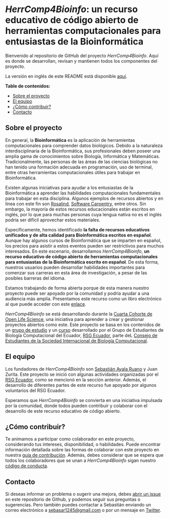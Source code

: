 # _HerrComp4Bioinfo_: un recurso educativo de código abierto de herramientas computacionales para entusiastas de la Bioinformática

Bienvenido al repositorio de GitHub del proyecto _HerrComp4Bioinfo_. Aquí es donde se desarrollan, revisan y mantienen todos los componentes del proyecto.

La versión en inglés de este README está disponible [aquí](README_ENGLISH.md).

**Table de contenidos:**

- [Sobre el proyecto](#sobre-el-proyecto)
- [El equipo](#el-equipo)
- [¿Cómo contribuir?](#como-contribuir)
- [Contacto](#contacto)

## Sobre el proyecto

En general, la **Bioinformática** es la aplicación de herramientas computacionales para comprender datos biológicos. Debido a la naturaleza interdisciplinaria de la Bioinformática, sus profesionales deben poseer una amplia gama de conocimientos sobre Biología, Informática y Matemáticas. Tradicionalmente, las personas de las áreas de las ciencias biológicas no han tenido una formación adecuada en programación, uso de terminal, entre otras herramientas computacionales útiles para trabajar en Bioinformática.

Existen algunas iniciativas para ayudar a los entusiastas de la Bioinformática a aprender las habilidades computacionales fundamentales para trabajar en esta disciplina. Algunos ejemplos de recursos abiertos y en línea con este fin son [Rosalind](http://rosalind.info/about/), [Software Carpentry](https://software-carpentry.org/lessons/), entre otros. Sin embargo, la mayoría de estos recursos educacionales están escritos en inglés, por lo que para muchas personas cuya lengua nativa no es el inglés podría ser difícil aprovechar estos materiales.

Especificamente, hemos identificado **la falta de recursos educativos unificados y de alta calidad para Bioinformática escritos en español**. Aunque hay algunos cursos de Bioinformática que se imparten en español, los precios para asistir a estos eventos pueden ser restrictivos para muchos interesados. En este escenario, desarrollamos _HerrComp4Bioinfo_, **un recurso educativo de código abierto de herramientas computacionales para entusiastas de la Bioinformática escrito en español**. De esta forma, nuestros usuarios pueden desarrollar habilidades importantes para comenzar sus carreras en esta área de investigación, a pesar de las posibles barreras del idioma.

Estamos trabajando de forma abierta porque de esta manera nuestro proyecto puede ser apoyado por la comunidad y podría ayudar a una audiencia más amplia. Presentamos este recurso como un libro electrónico al que puede acceder con este [enlace]().

_HerrComp4Bioinfo_ se está desarrollando durante la [Cuarta Cohorte de Open Life Science](https://openlifesci.org/ols-4), una iniciativa para aprender a crear y gestionar proyectos abiertos como este. Este proyecto se basa en los contenidos de un [grupo de estudio](https://github.com/RSG-Ecuador/Grupo-De-Estudio-Linux-Bash) y un [curso](https://github.com/RSG-Ecuador/unix.bioinfo.rsgecuador) desarrollado por el Grupo de Estudiantes de Biología Computacional del Ecuador, [RSG Ecuador](https://rsg-ecuador.iscbsc.org/), parte deL [Consejo de Estudiantes de la Sociedad Internacional de Biología Computacional](https://www.iscbsc.org/).

## El equipo

Los fundadores de _HerrComp4Bioinfo_ son [Sebastián Ayala Ruano](https://sayalaruano.github.io/) y Juan Zurita. Este proyecto se inició con algunas actividades organizadas por el [RSG Ecuador](https://rsg-ecuador.iscbsc.org/), como se mencionó en la sección anterior. Además, el desarrollo de diferentes partes de este recurso fue apoyado por algunos voluntarios del RSG Ecuador.

Esperamos que _HerrComp4Bioinfo_ se convierta en una iniciativa impulsada por la comunidad, donde todos pueden contribuir y colaborar con el desarrollo de este recurso educativo de código abierto.

## ¿Cómo contribuir?

Te animamos a participar como colaborador en este proyecto, considerando tus intereses, disponibilidad, o habilidades. Puede encontrar información detallada sobre las formas de colaborar con este proyecto en nuestra [guía de contribución](CONTRIBUTING.md). Además, debes considerar que se espera que todos los colaboradores que se unan a _HerrComp4Bioinfo_ sigan nuestro [código de conducta](CODE_OF_CONDUCT.md).

## Contacto

Si deseas informar un problema o sugerir una mejora, debes [abrir un issue](https://github.com/RSG-Ecuador/HerrComp4Bioinfo/issues) en este repositorio de Github, y podemos seguir sus preguntas o sugerencias. Pero también puedes contactar a Sebastián enviando un correo electrónico a sebasar1245@gmail.com o por un mensaje en [Twitter](https://twitter.com/sayalaruano).
